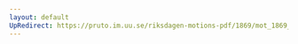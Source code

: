 ```yaml
---
layout: default
UpRedirect: https://pruto.im.uu.se/riksdagen-motions-pdf/1869/mot_1869__ak__80/mot_1869__ak__80-003.pdf
---
```

